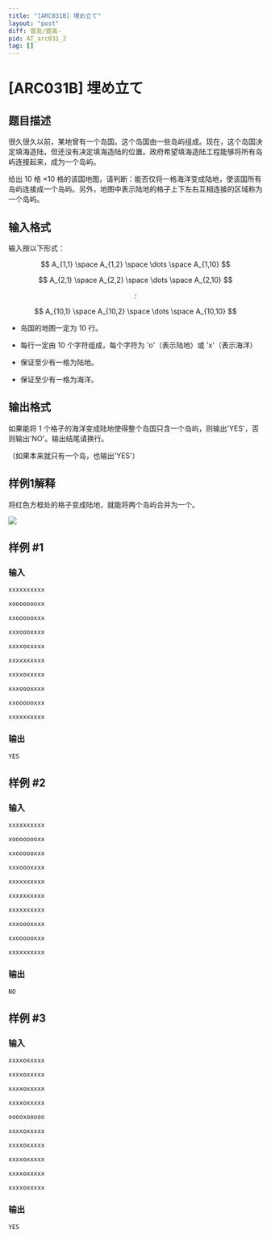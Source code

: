 ```yaml
---
title: "[ARC031B] 埋め立て"
layout: "post"
diff: 普及/提高-
pid: AT_arc031_2
tag: []
---
```


# [ARC031B] 埋め立て

## 题目描述

很久很久以前，某地曾有一个岛国。这个岛国由一些岛屿组成。现在，这个岛国决定填海造陆，但还没有决定填海造陆的位置。政府希望填海造陆工程能够将所有岛屿连接起来，成为一个岛屿。

给出 $10$ 格 $×10$ 格的该国地图，请判断：能否仅将一格海洋变成陆地，使该国所有岛屿连接成一个岛屿。另外，地图中表示陆地的格子上下左右互相连接的区域称为一个岛屿。

## 输入格式

输入按以下形式：
$$ A_{1,1} \space A_{1,2} \space \dots \space A_{1,10} $$
$$ A_{2,1} \space A_{2,2} \space \dots \space A_{2,10} $$
$$ : $$
$$ A_{10,1} \space A_{10,2} \space \dots \space A_{10,10} $$ 

- 岛国的地图一定为 $10$ 行。
- 每行一定由 $10$ 个字符组成，每个字符为 'o'（表示陆地）或 'x'（表示海洋）
- 保证至少有一格为陆地。
- 保证至少有一格为海洋。

## 输出格式

如果能将 $1$ 个格子的海洋变成陆地使得整个岛国只含一个岛屿，则输出'YES'，否则输出'NO'。输出结尾请换行。
（如果本来就只有一个岛，也输出'YES'）

## 样例1解释
将红色方框处的格子变成陆地，就能将两个岛屿合并为一个。
![](https://arc031.contest.atcoder.jp/img/arc/031/2-1.png)

## 样例 #1

### 输入

```
xxxxxxxxxx
xoooooooxx
xxoooooxxx
xxxoooxxxx
xxxxoxxxxx
xxxxxxxxxx
xxxxoxxxxx
xxxoooxxxx
xxoooooxxx
xxxxxxxxxx
```

### 输出

```
YES
```

## 样例 #2

### 输入

```
xxxxxxxxxx
xoooooooxx
xxoooooxxx
xxxoooxxxx
xxxxxxxxxx
xxxxxxxxxx
xxxxxxxxxx
xxxoooxxxx
xxoooooxxx
xxxxxxxxxx
```

### 输出

```
NO
```

## 样例 #3

### 输入

```
xxxxoxxxxx
xxxxoxxxxx
xxxxoxxxxx
xxxxoxxxxx
ooooxooooo
xxxxoxxxxx
xxxxoxxxxx
xxxxoxxxxx
xxxxoxxxxx
xxxxoxxxxx
```

### 输出

```
YES
```

